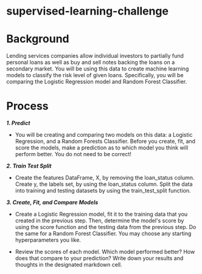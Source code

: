 # supervised-learning-challenge

# Background 

Lending services companies allow individual investors to partially fund personal loans as well as buy and sell notes backing 
the loans on a secondary market. You will be using this data to create machine learning models to classify the risk level of 
given loans. Specifically, you will be comparing the Logistic Regression model and Random Forest Classifier.

# Process

***1. Predict***

  - You will be creating and comparing two models on this data: a Logistic Regression, and a Random Forests Classifier. 
  Before you create, fit, and score the models, make a prediction as to which model you think will perform better. 
  You do not need to be correct!
  
***2. Train Test Split***

  - Create the features DataFrame, X, by removing the loan_status column. Create y, the labels set, by using the 
  loan_status column. Split the data into training and testing datasets by using the train_test_split function.
  
***3. Create, Fit, and Compare Models***

  - Create a Logistic Regression model, fit it to the training data that you created in the previous step. Then, determine the 
  model's score by using the score function and the testing data from the previous step. Do the same for a Random Forest Classifier. 
  You may choose any starting hyperparameters you like.

  - Review the scores of each model. Which model performed better? How does that compare to your prediction? 
  Write down your results and thoughts in the designated markdown cell.
  

